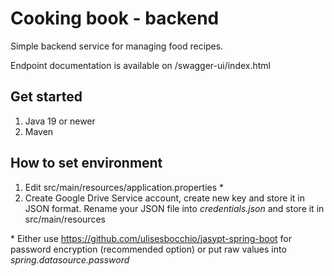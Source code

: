 # Cooking book - backend

Simple backend service for managing food recipes.

Endpoint documentation is available on /swagger-ui/index.html

## Get started
1) Java 19 or newer
2) Maven

## How to set environment
1) Edit src/main/resources/application.properties *
2) Create Google Drive Service account, create new key and store it in JSON format. Rename your JSON file into *credentials.json* and store it in src/main/resources

\* Either use https://github.com/ulisesbocchio/jasypt-spring-boot for password encryption (recommended option) or put raw values into *spring.datasource.password*
